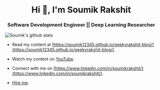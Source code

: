 <h1 align="center">Hi 👋, I'm Soumik Rakshit</h1>
<h3 align="center">Software Development Engineer || Deep Learning Researcher</h3>

![Soumik's github stats](https://github-readme-stats.vercel.app/api?username=soumik12345&show_icons=true&theme=tokyonight)

- Read my content at [https://soumik12345.github.io/geekyrakshit-blog/](https://soumik12345.github.io/geekyrakshit-blog/).

- Watch my content on [YouTube](https://www.youtube.com/channel/UC968ESa0PKiJl9e3CyIRFZQ).

- Connect with me on [https://www.linkedin.com/in/soumikrakshit/](https://www.linkedin.com/in/soumikrakshit/).

- [Hire me](http://soumik12345.github.io/).
